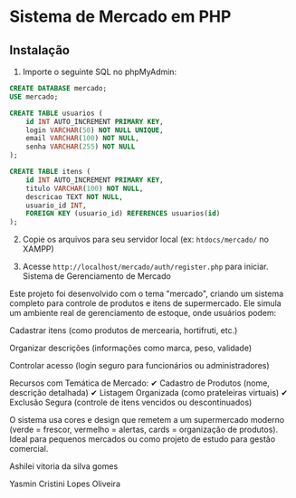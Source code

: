 # Sistema de Mercado em PHP

## Instalação

1. Importe o seguinte SQL no phpMyAdmin:

```sql
CREATE DATABASE mercado;
USE mercado;

CREATE TABLE usuarios (
    id INT AUTO_INCREMENT PRIMARY KEY,
    login VARCHAR(50) NOT NULL UNIQUE,
    email VARCHAR(100) NOT NULL,
    senha VARCHAR(255) NOT NULL
);

CREATE TABLE itens (
    id INT AUTO_INCREMENT PRIMARY KEY,
    titulo VARCHAR(100) NOT NULL,
    descricao TEXT NOT NULL,
    usuario_id INT,
    FOREIGN KEY (usuario_id) REFERENCES usuarios(id)
);
```
2. Copie os arquivos para seu servidor local (ex: `htdocs/mercado/` no XAMPP)

3. Acesse `http://localhost/mercado/auth/register.php` para iniciar.
Sistema de Gerenciamento de Mercado

Este projeto foi desenvolvido com o tema "mercado", criando um sistema completo para controle de produtos e itens de supermercado. Ele simula um ambiente real de gerenciamento de estoque, onde usuários podem:

Cadastrar itens (como produtos de mercearia, hortifruti, etc.)

Organizar descrições (informações como marca, peso, validade)

Controlar acesso (login seguro para funcionários ou administradores)

Recursos com Temática de Mercado:
✔ Cadastro de Produtos (nome, descrição detalhada)
✔ Listagem Organizada (como prateleiras virtuais)
✔ Exclusão Segura (controle de itens vencidos ou descontinuados)

O sistema usa cores e design que remetem a um supermercado moderno (verde = frescor, vermelho = alertas, cards = organização de produtos). Ideal para pequenos mercados ou como projeto de estudo para gestão comercial.

Ashilei vitoria da silva gomes

Yasmin Cristini Lopes Oliveira

